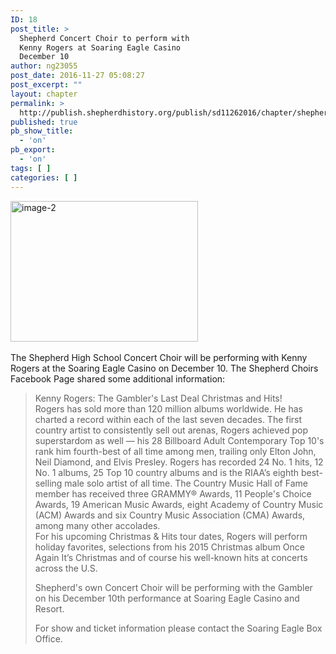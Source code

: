 ```yaml
---
ID: 18
post_title: >
  Shepherd Concert Choir to perform with
  Kenny Rogers at Soaring Eagle Casino
  December 10
author: ng23055
post_date: 2016-11-27 05:08:27
post_excerpt: ""
layout: chapter
permalink: >
  http://publish.shepherdhistory.org/publish/sd11262016/chapter/shepherd-concert-choir-to-perform-with-kenny-rogers-at-soaring-eagle-casino-december-10/
published: true
pb_show_title:
  - 'on'
pb_export:
  - 'on'
tags: [ ]
categories: [ ]
---
```

<div class="shepherd-concert-choir-to-perform-with-kenny-rogers-at-soaring-eagle-casino-december-10">

<img src="http://publish.shepherdhistory.org/publish/sd11262016/wp-content/uploads/sites/2/2016/11/image-2-300x225.png" alt="image-2" width="300" height="225" class="alignnone size-medium wp-image-20" /><br><br>
The Shepherd High School Concert Choir will be performing with Kenny Rogers at the Soaring Eagle Casino on December 10. The Shepherd Choirs Facebook Page shared some additional information:
<blockquote>Kenny Rogers: The Gambler's Last Deal Christmas and Hits!<br style="clear: both;" />Rogers has sold more than 120 million albums worldwide. He has charted a record within each of the last seven decades. The first country artist to consistently sell out arenas, Rogers achieved pop superstardom as well — his 28 Billboard Adult Contemporary Top 10's rank him fourth-best of all time among men, trailing only Elton John, Neil Diamond, and Elvis Presley. Rogers has recorded 24 No. 1 hits, 12 No. 1 albums, 25 Top 10 country albums and is the RIAA’s eighth best-selling male solo artist of all time. The Country Music Hall of Fame member has received three GRAMMY® Awards, 11 People's Choice Awards, 19 American Music Awards, eight Academy of Country Music (ACM) Awards and six Country Music Association (CMA) Awards, among many other accolades.<br style="clear: both;" />For his upcoming Christmas &amp; Hits tour dates, Rogers will perform holiday favorites, selections from his 2015 Christmas album Once Again It’s Christmas and of course his well-known hits at concerts across the U.S.

Shepherd's own Concert Choir will be performing with the Gambler on his December 10th performance at Soaring Eagle Casino and Resort.

For show and ticket information please contact the Soaring Eagle Box Office.</blockquote>
&nbsp;

</div>